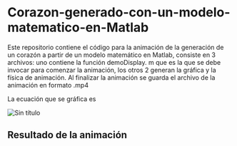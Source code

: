 # Corazon-generado-con-un-modelo-matematico-en-Matlab
Este repositorio contiene el código para la animación de la generación de un corazón a partir de un modelo matemático en Matlab, consiste en 3 archivos: uno contiene la función demoDisplay. m que es la que se debe invocar para comenzar la animación, los otros 2 generan la gráfica y la física de animación. Al finalizar la animación se guarda el archivo de la animación en formato .mp4

La ecuación que se gráfica es

![Sin título](https://github.com/raymundosoto/Corazon-generado-con-un-modelo-matematico-en-Matlab/assets/72757419/7935153e-ba20-4706-bc2b-01ec2b0f5403)

## Resultado de la animación

